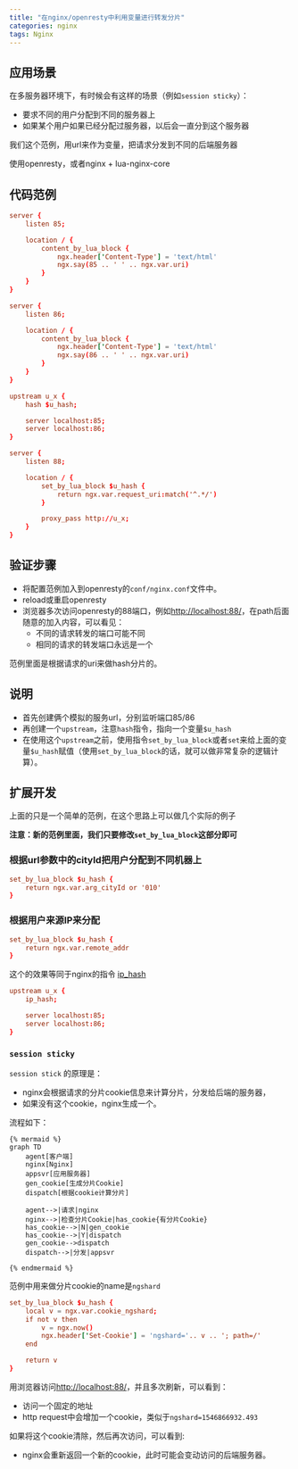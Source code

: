 ```yaml
---
title: "在nginx/openresty中利用变量进行转发分片"
categories: nginx
tags: Nginx
---
```


## 应用场景 
在多服务器环境下，有时候会有这样的场景（例如`session sticky`）：
+ 要求不同的用户分配到不同的服务器上
+ 如果某个用户如果已经分配过服务器，以后会一直分到这个服务器 

我们这个范例，用url来作为变量，把请求分发到不同的后端服务器

使用openresty，或者nginx + lua-nginx-core

## 代码范例

```conf
server {
    listen 85;

    location / {
        content_by_lua_block {
            ngx.header['Content-Type'] = 'text/html'
            ngx.say(85 .. ' ' .. ngx.var.uri)
        }
    }
}

server {
    listen 86;

    location / {
        content_by_lua_block {
            ngx.header['Content-Type'] = 'text/html'
            ngx.say(86 .. ' ' .. ngx.var.uri)
        }
    }
}

upstream u_x {
    hash $u_hash;

    server localhost:85;
    server localhost:86;
}

server {
    listen 88;

    location / {
        set_by_lua_block $u_hash {
            return ngx.var.request_uri:match('^.*/')
        }

        proxy_pass http://u_x;
    }
}
```

## 验证步骤
+ 将配置范例加入到openresty的`conf/nginx.conf`文件中。
+ reload或重启openresty
+ 浏览器多次访问openresty的88端口，例如[http://localhost:88/](http://localhost:88/)，在path后面随意的加入内容，可以看见：
  + 不同的请求转发的端口可能不同
  + 相同的请求的转发端口永远是一个

范例里面是根据请求的uri来做hash分片的。

## 说明
+ 首先创建俩个模拟的服务url，分别监听端口85/86
+ 再创建一个`upstream`，注意`hash`指令，指向一个变量`$u_hash`
+ 在使用这个`upstream`之前，使用指令`set_by_lua_block`或者`set`来给上面的变量`$u_hash`赋值（使用`set_by_lua_block`的话，就可以做非常复杂的逻辑计算）。


## 扩展开发
上面的只是一个简单的范例，在这个思路上可以做几个实际的例子

**注意：新的范例里面，我们只要修改`set_by_lua_block`这部分即可**

### 根据url参数中的cityId把用户分配到不同机器上 
```conf
set_by_lua_block $u_hash {
    return ngx.var.arg_cityId or '010'
}
```

### 根据用户来源IP来分配
```conf
set_by_lua_block $u_hash {
    return ngx.var.remote_addr
}
```

这个的效果等同于nginx的指令 [ip_hash](http://nginx.org/en/docs/http/ngx_http_upstream_module.html#ip_hash)
```conf
upstream u_x {
    ip_hash;

    server localhost:85;
    server localhost:86;
}
```

### `session sticky`
`session stick` 的原理是：
+ nginx会根据请求的分片cookie信息来计算分片，分发给后端的服务器，
+ 如果没有这个cookie，nginx生成一个。

流程如下：
```
{% mermaid %}
graph TD
    agent[客户端]
    nginx[Nginx]
    appsvr[应用服务器]
    gen_cookie[生成分片Cookie]
    dispatch[根据cookie计算分片]

    agent-->|请求|nginx
    nginx-->|检查分片Cookie|has_cookie{有分片Cookie}
    has_cookie-->|N|gen_cookie
    has_cookie-->|Y|dispatch
    gen_cookie-->dispatch
    dispatch-->|分发|appsvr
    
{% endmermaid %}
```
范例中用来做分片cookie的name是`ngshard`
```conf
set_by_lua_block $u_hash {
    local v = ngx.var.cookie_ngshard;
    if not v then 
        v = ngx.now()
        ngx.header['Set-Cookie'] = 'ngshard='.. v .. '; path=/'
    end

    return v
}
```

用浏览器访问[http://localhost:88/](http://localhost:88/)，并且多次刷新，可以看到：
+ 访问一个固定的地址
+ http request中会增加一个cookie，类似于`ngshard=1546866932.493`

如果将这个cookie清除，然后再次访问，可以看到:
+ nginx会重新返回一个新的cookie，此时可能会变动访问的后端服务器。

